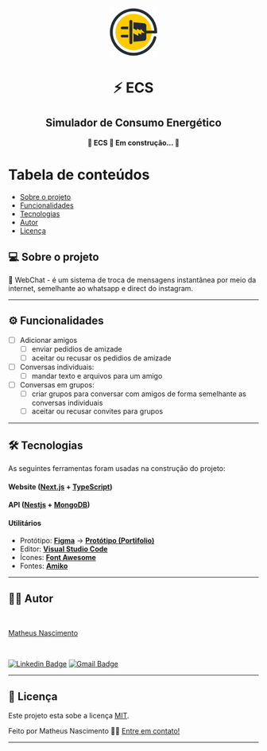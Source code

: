 <p align="center">
  <img src="./simulator/static/simulator/logo.svg" height="100"/>
</p>
<h1 align="center">⚡ ECS</h1>
<h2 align="center">Simulador de Consumo Energético</h2>

<h4 align="center"> 
	🚧 ECS 🚀 Em construção... 🚧
</h4>

Tabela de conteúdos
=================
<!--ts-->
   * [Sobre o projeto](#-sobre-o-projeto)
   * [Funcionalidades](#-funcionalidades)
   * [Tecnologias](#-tecnologias)
   * [Autor](#-autor)
   * [Licença](#user-content--licença)
<!--te-->

## 💻 Sobre o projeto

💬 WebChat - é um sistema de troca de mensagens instantânea por meio da internet, semelhante ao whatsapp e direct do instagram.

---

## ⚙️ Funcionalidades

- [ ] Adicionar amigos
  - [ ] enviar pedidios de amizade
  - [ ] aceitar ou recusar os pedidios de amizade

- [ ] Conversas individuais:
  - [ ] mandar texto e arquivos para um amigo
     
- [ ] Conversas em grupos:
  - [ ] criar grupos para conversar com amigos de forma semelhante as conversas individuais
  - [ ] aceitar ou recusar convites para grupos

---

## 🛠 Tecnologias

As seguintes ferramentas foram usadas na construção do projeto:

#### **Website**  ([Next.js](https://nextjs.org/)  +  [TypeScript](https://www.typescriptlang.org/))

#### **API**  ([Nestjs](https://nestjs.com/)  +  [MongoDB](https://www.mongodb.com/pt-br))

#### **Utilitários**

-   Protótipo:  **[Figma](https://www.figma.com/)**  →  **[Protótipo (Portifolio)](https://www.figma.com/file/YZwqjkUv4kkD1XAkMTnFPI/WebChat)**
-   Editor:  **[Visual Studio Code](https://code.visualstudio.com/)**
-   Ícones:  **[Font Awesome](https://fontawesome.com/)**
-   Fontes:  **[Amiko](https://fonts.google.com/specimen/Amiko)**


---

## 🙋‍♂️ Autor

<a href="https://github.com/fnmatheus">
 <img style="border-radius: 50%;" src="https://avatars.githubusercontent.com/u/100846027?v=4" width="100px;" alt=""/>
 <br />
 <p>Matheus Nascimento</p>
 <br />
</a>

[![Linkedin Badge](https://img.shields.io/badge/-Matheus-blue?style=flat-square&logo=Linkedin&logoColor=white&link=https://www.linkedin.com/in/fnmatheus/)](https://www.linkedin.com/in/fnmatheus/) 
[![Gmail Badge](https://img.shields.io/badge/-nasc.matheusfrancisco@gmail.com-c14438?style=flat-square&logo=Gmail&logoColor=white&link=mailto:nasc.matheusfrancisco@gmail.com)](mailto:nasc.matheusfrancisco@gmail.com)

---

## 📝 Licença

Este projeto esta sobe a licença [MIT](./LICENSE).

Feito por Matheus Nascimento 👋🏽 [Entre em contato!](https://www.linkedin.com/in/fnmatheus/)

---
